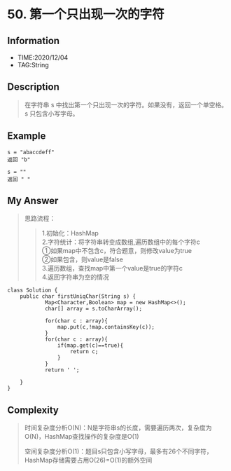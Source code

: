 # 50. 第一个只出现一次的字符
## Information
- TIME:2020/12/04
- TAG:String
  
## Description
>在字符串 s 中找出第一个只出现一次的字符。如果没有，返回一个单空格。 s 只包含小写字母。

## Example
```
s = "abaccdeff"
返回 "b"

s = "" 
返回 " "
```

## My Answer
>思路流程：
>>1.初始化：HashMap  
2.字符统计：将字符串转变成数组,遍历数组中的每个字符c  
①如果map中不包含c，符合题意，则修改value为true   
②如果包含，则value是false  
3.遍历数组，查找map中第一个value是true的字符c  
4.返回字符串为空的情况  

```
class Solution {
    public char firstUniqChar(String s) {
            Map<Character,Boolean> map = new HashMap<>();
            char[] array = s.toCharArray();

            for(char c : array){
                map.put(c,!map.containsKey(c));
            }
            for(char c : array){
                if(map.get(c)==true){
                    return c;
                }
            }
            return ' ';

    }
}
```
## Complexity
> 时间复杂度分析O(N)：N是字符串s的长度，需要遍历两次，复杂度为O(N)，HashMap查找操作的复杂度是O(1)  
> 
> 空间复杂度分析O(1)：题目s只包含小写字母，最多有26个不同字符，HashMap存储需要占用O(26)=O(1)的额外空间
  








